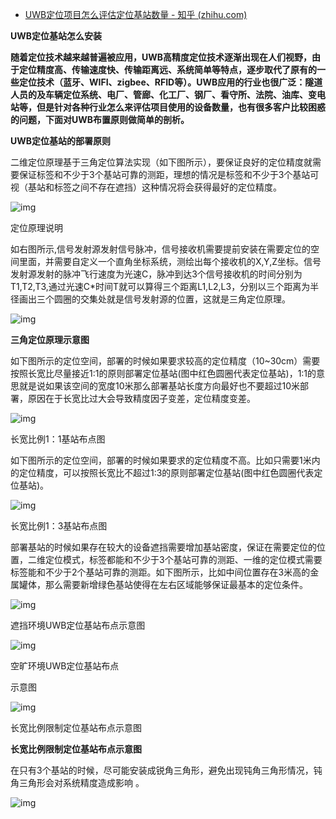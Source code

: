 - [UWB定位项目怎么评估定位基站数量 - 知乎 (zhihu.com)](https://zhuanlan.zhihu.com/p/549078629)

**UWB定位基站怎么安装**

**随着定位技术越来越普遍被应用，UWB高精度定位技术逐渐出现在人们视野，由于定位精度高、传输速度快、传输距离远、系统简单等特点，逐步取代了原有的一些定位技术（蓝牙、WIFI、zigbee、RFID等）。UWB应用的行业也很广泛：隧道人员的及车辆定位系统、电厂、管廊、化工厂、钢厂、看守所、法院、油库、变电站等，但是针对各种行业怎么来评估项目使用的设备数量，也有很多客户比较困惑的问题，下面对UWB布置原则做简单的剖析。**

**UWB定位基站的部署原则**

二维定位原理基于三角定位算法实现（如下图所示），要保证良好的定位精度就需要保证标签和不少于3个基站可靠的测距，理想的情况是标签和不少于3个基站可视（基站和标签之间不存在遮挡）这种情况将会获得最好的定位精度。

![img](https://pic1.zhimg.com/80/v2-4456033dad44bf56dc042b1449314794_1440w.jpg)

定位原理说明

如右图所示,信号发射源发射信号脉冲，信号接收机需要提前安装在需要定位的空间里面，并需要自定义一个直角坐标系统，测绘出每个接收机的X,Y,Z坐标。信号发射源发射的脉冲飞行速度为光速C，脉冲到达3个信号接收机的时间分别为T1,T2,T3,通过光速C*时间T就可以算得三个距离L1,L2,L3，分别以三个距离为半径画出三个圆圈的交集处就是信号发射源的位置，这就是三角定位原理。





![img](https://pic4.zhimg.com/80/v2-08e78b6b5d36a1da9364202ae4f2545b_1440w.jpg)



**三角定位原理示意图**

如下图所示的定位空间，部署的时候如果要求较高的定位精度（10~30cm）需要按照长宽比尽量接近1:1的原则部署定位基站(图中红色圆圈代表定位基站)，1:1的意思就是说如果该空间的宽度10米那么部署基站长度方向最好也不要超过10米部署，原因在于长宽比过大会导致精度因子变差，定位精度变差。

![img](https://pic4.zhimg.com/80/v2-7c5fd204e42a970d48239fdc130f1917_1440w.jpg)

长宽比例1：1基站布点图

如下图所示的定位空间，部署的时候如果要求的定位精度不高。比如只需要1米内的定位精度，可以按照长宽比不超过1:3的原则部署定位基站(图中红色圆圈代表定位基站)。



![img](https://pic4.zhimg.com/80/v2-953d3389c419f49288f4cfb75fd9107f_1440w.jpg)

长宽比例1：3基站布点图

部署基站的时候如果存在较大的设备遮挡需要增加基站密度，保证在需要定位的位置，二维定位模式，标签都能和不少于3个基站可靠的测距、一维的定位模式需要标签能和不少于2个基站可靠的测距。如下图所示，比如中间位置存在3米高的金属罐体，那么需要新增绿色基站使得在左右区域能够保证最基本的定位条件。

![img](https://pic1.zhimg.com/80/v2-889bd5f0f7117b16e245b85588d13960_1440w.jpg)

遮挡环境UWB定位基站布点示意图

![img](https://pic2.zhimg.com/80/v2-28765b2b1075e72c52e49e6308754a8d_1440w.jpg)

空旷环境UWB定位基站布点

示意图



![img](https://pic1.zhimg.com/80/v2-29d25a2c34ad9f820404b5ea350c9f38_1440w.jpg)

长宽比例限制定位基站布点示意图

**长宽比例限制定位基站布点示意图**

在只有3个基站的时候，尽可能安装成锐角三角形，避免出现钝角三角形情况，钝角三角形会对系统精度造成影响 。

![img](https://pic4.zhimg.com/80/v2-fad85c6a526afc8e5d89184823b02d3f_720w.jpg)